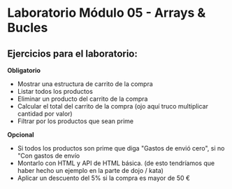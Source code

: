 # Laboratorio Módulo 05 - Arrays & Bucles

## Ejercicios para el laboratorio:

**Obligatorio**

- Mostrar una estructura de carrito de la compra
- Listar todos los productos
- Eliminar un producto del carrito de la compra
- Calcular el total del carrito de la compra (ojo aquí truco multiplicar cantidad por valor)
- Filtrar por los productos que sean prime

**Opcional**

- Si todos los productos son prime que diga "Gastos de envió cero", si no "Con gastos de envío
- Montarlo con HTML y API de HTML básica. (de esto tendríamos que haber hecho un ejemplo en la parte de dojo / kata)
- Aplicar un descuento del 5% si la compra es mayor de 50 €
